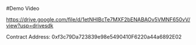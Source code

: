 #Demo Video

https://drive.google.com/file/d/1etNHIBcTe7MXF2bENABAOv5VMNF650vV/view?usp=drivesdk

Contract Address: 0xf3c79Da723839e98e5490410F6220a44a6892E02
